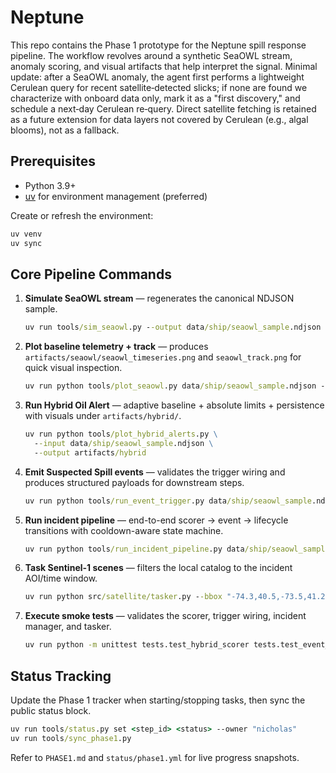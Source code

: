 # Neptune

This repo contains the Phase 1 prototype for the Neptune spill response pipeline. The workflow revolves around a synthetic SeaOWL stream, anomaly scoring, and visual artifacts that help interpret the signal. Minimal update: after a SeaOWL anomaly, the agent first performs a lightweight Cerulean query for recent satellite‑detected slicks; if none are found we characterize with onboard data only, mark it as a "first discovery," and schedule a next‑day Cerulean re‑query. Direct satellite fetching is retained as a future extension for data layers not covered by Cerulean (e.g., algal blooms), not as a fallback.

## Prerequisites

- Python 3.9+
- [uv](https://github.com/astral-sh/uv) for environment management (preferred)

Create or refresh the environment:

```cmd
uv venv
uv sync
```

## Core Pipeline Commands

1. **Simulate SeaOWL stream** — regenerates the canonical NDJSON sample.

   ```cmd
   uv run tools/sim_seaowl.py --output data/ship/seaowl_sample.ndjson
   ```

2. **Plot baseline telemetry + track** — produces `artifacts/seaowl/seaowl_timeseries.png` and `seaowl_track.png` for quick visual inspection.

   ```cmd
   uv run python tools/plot_seaowl.py data/ship/seaowl_sample.ndjson --outdir artifacts/seaowl
   ```

3. **Run Hybrid Oil Alert** — adaptive baseline + absolute limits + persistence with visuals under `artifacts/hybrid/`.

   ```cmd
   uv run python tools/plot_hybrid_alerts.py \
     --input data/ship/seaowl_sample.ndjson \
     --output artifacts/hybrid
   ```

4. **Emit Suspected Spill events** — validates the trigger wiring and produces structured payloads for downstream steps.

   ```cmd
   uv run python tools/run_event_trigger.py data/ship/seaowl_sample.ndjson --pretty
   ```

5. **Run incident pipeline** — end-to-end scorer → event → lifecycle transitions with cooldown-aware state machine.

   ```cmd
   uv run python tools/run_incident_pipeline.py data/ship/seaowl_sample.ndjson --pretty --flush-after 1800
   ```

6. **Task Sentinel-1 scenes** — filters the local catalog to the incident AOI/time window.

   ```cmd
   uv run python src/satellite/tasker.py --bbox "-74.3,40.5,-73.5,41.2" --start 2024-09-01T00:00:00Z --end 2024-09-04T00:00:00Z --pretty
   ```

7. **Execute smoke tests** — validates the scorer, trigger wiring, incident manager, and tasker.

   ```cmd
   uv run python -m unittest tests.test_hybrid_scorer tests.test_event_trigger tests.test_incident_manager tests.test_pipeline tests.test_tasker
   ```

## Status Tracking

Update the Phase 1 tracker when starting/stopping tasks, then sync the public status block.

```cmd
uv run tools/status.py set <step_id> <status> --owner "nicholas"
uv run tools/sync_phase1.py
```

Refer to `PHASE1.md` and `status/phase1.yml` for live progress snapshots.
